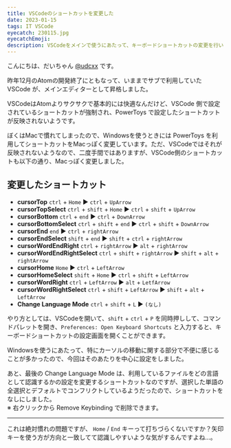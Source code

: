```yaml
---
title: VSCodeのショートカットを変更した
date: 2023-01-15
tags: IT VSCode
eyecatch: 230115.jpg
eyecatchEmoji:
description: VSCodeをメインで使うにあたって、キーボードショートカットの変更を行いました。
---
```


こんにちは、だいちゃん [@udcxx](https://twitter.com/udc_xx) です。

昨年12月のAtomの開発終了にともなって、いままでサブで利用していた VSCode が、メインエディターとして昇格しました。

VSCodeはAtomよりサクサクで基本的には快適なんだけど、VSCode 側で設定されているショートカットが強制され、PowerToys で設定したショートカットが反映されないようです。

ぼくはMacで慣れてしまったので、Windowsを使うときには PowerToys を利用してショートカットをMacっぽく変更しています。ただ、VSCodeではそれが反映されないようなので、二度手間ではありますが、VSCode側のショートカットも以下の通り、Macっぽく変更しました。

## 変更したショートカット

- **cursorTop** `ctrl` + `Home` ▶ `ctrl` + `UpArrow`
- **cursorTopSelect** `ctrl` + `shift` + `Home` ▶ `ctrl` + `shift` + `UpArrow`
- **cursorBottom** `ctrl` + `end` ▶ `ctrl` + `DownArrow`
- **cursorBottomSelect** `ctrl` + `shift` + `end` ▶ `ctrl` + `shift` + `DownArrow`
- **cursorEnd** `end` ▶ `ctrl` + `rightArrow`
- **cursorEndSelect** `shift` + `end` ▶ `shift` + `ctrl` + `rightArrow`
- **cursorWordEndRight** `ctrl` + `rightArrow` ▶ `alt` + `rightArrow`
- **cursorWordEndRightSelect** `ctrl` + `shift` + `rightArrow` ▶ `shift` + `alt` + `rightArrow`
- **cursorHome** `Home` ▶ `ctrl` + `LeftArrow`
- **cursorHomeSelect** `shift` + `Home` ▶ `ctrl` + `shift` + `LeftArrow`
- **cursorWordRight** `ctrl` + `LeftArrow` ▶ `alt` + `LetfArrow`
- **cursorWordRightSelect** `ctrl` + `shift` + `LeftArrow` ▶ `shift` + `alt` + `LeftArrow`
- **Change Language Mode** `ctrl` + `shift` + `L` ▶ `(なし)`

やり方としては、VSCodeを開いて、`shift` + `ctrl` + `P` を同時押しして、コマンドパレットを開き、`Preferences: Open Keyboard Shortcuts` と入力すると、キーボードショートカットの設定画面を開くことができます。

Windowsを使うにあたって、特にカーソルの移動に関する部分で不便に感じることが多かったので、今回はそのあたりを中心に設定をしました。

あと、最後の Change Language Mode は、利用しているファイルをどの言語として認識するかの設定を変更するショートカットなのですが、選択した単語の全選択とデフォルトでコンフリクトしているようだったので、ショートカットをなしにしました。    
※ 右クリックから Remove Keybinding で削除できます。

---

これは絶対慣れの問題ですが、 `Home` / `End` キーって打ちづらくないですか？矢印キーを使う方が方向と一致してて認識しやすいような気がするんですよね...。